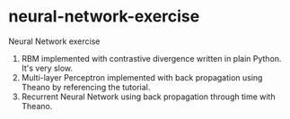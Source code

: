 neural-network-exercise
=======================

Neural Network exercise

1. RBM implemented with contrastive divergence written in plain Python. It's very slow.
2. Multi-layer Perceptron implemented with back propagation using Theano by referencing the tutorial.
3. Recurrent Neural Network using back propagation through time with Theano.
